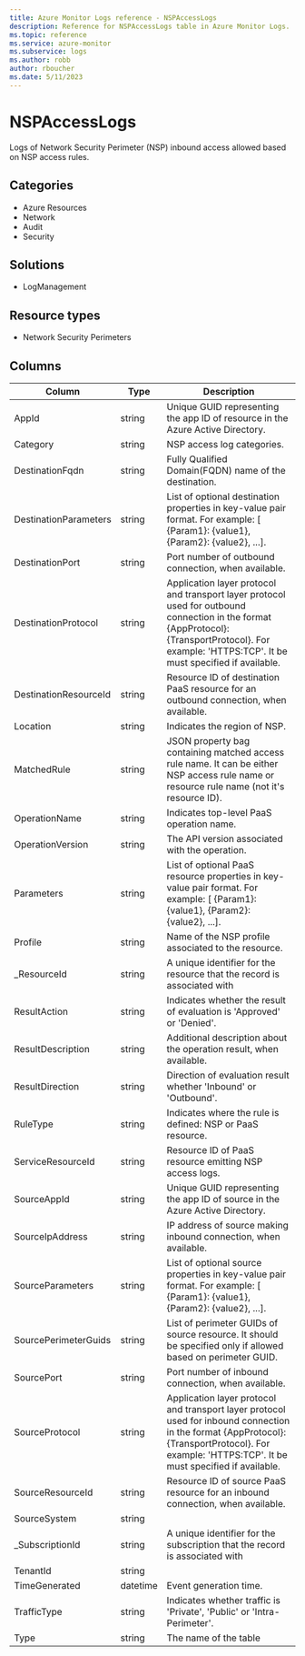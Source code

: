 ```yaml
---
title: Azure Monitor Logs reference - NSPAccessLogs
description: Reference for NSPAccessLogs table in Azure Monitor Logs.
ms.topic: reference
ms.service: azure-monitor
ms.subservice: logs
ms.author: robb
author: rboucher
ms.date: 5/11/2023
---
```


# NSPAccessLogs

 Logs of Network Security Perimeter (NSP) inbound access allowed based on NSP access rules.

## Categories

- Azure Resources
- Network
- Audit
- Security
## Solutions

- LogManagement
## Resource types

- Network Security Perimeters




## Columns

| Column | Type | Description |
| --- | --- | --- |
| AppId | string | Unique GUID representing the app ID of resource in the Azure Active Directory. |
| Category | string | NSP access log categories. |
| DestinationFqdn | string | Fully Qualified Domain(FQDN) name of the destination. |
| DestinationParameters | string | List of optional destination properties in key-value pair format. For example: [ {Param1}: {value1}, {Param2}: {value2}, ...]. |
| DestinationPort | string | Port number of outbound connection, when available. |
| DestinationProtocol | string | Application layer protocol and transport layer protocol used for outbound connection in the format {AppProtocol}:{TransportProtocol}. For example: 'HTTPS:TCP'. It be must specified if available. |
| DestinationResourceId | string | Resource ID of destination PaaS resource for an outbound connection, when available. |
| Location | string | Indicates the region of NSP. |
| MatchedRule | string | JSON property bag containing matched access rule name. It can be either NSP access rule name or resource rule name (not it's resource ID). |
| OperationName | string | Indicates top-level PaaS operation name. |
| OperationVersion | string | The API version associated with the operation. |
| Parameters | string | List of optional PaaS resource properties in key-value pair format. For example: [ {Param1}: {value1}, {Param2}: {value2}, ...]. |
| Profile | string | Name of the NSP profile associated to the resource. |
| _ResourceId | string | A unique identifier for the resource that the record is associated with |
| ResultAction | string | Indicates whether the result of evaluation is 'Approved' or 'Denied'. |
| ResultDescription | string | Additional description about the operation result, when available. |
| ResultDirection | string | Direction of evaluation result whether 'Inbound' or 'Outbound'. |
| RuleType | string | Indicates where the rule is defined: NSP or PaaS resource. |
| ServiceResourceId | string | Resource ID of PaaS resource emitting NSP access logs. |
| SourceAppId | string | Unique GUID representing the app ID of source in the Azure Active Directory. |
| SourceIpAddress | string | IP address of source making inbound connection, when available. |
| SourceParameters | string | List of optional source properties in key-value pair format. For example: [ {Param1}: {value1}, {Param2}: {value2}, ...]. |
| SourcePerimeterGuids | string | List of perimeter GUIDs of source resource. It should be specified only if allowed based on perimeter GUID. |
| SourcePort | string | Port number of inbound connection, when available. |
| SourceProtocol | string | Application layer protocol and transport layer protocol used for inbound connection in the format {AppProtocol}:{TransportProtocol}. For example: 'HTTPS:TCP'. It be must specified if available. |
| SourceResourceId | string | Resource ID of source PaaS resource for an inbound connection, when available. |
| SourceSystem | string |  |
| _SubscriptionId | string | A unique identifier for the subscription that the record is associated with |
| TenantId | string |  |
| TimeGenerated | datetime | Event generation time. |
| TrafficType | string | Indicates whether traffic is 'Private', 'Public' or 'Intra-Perimeter'. |
| Type | string | The name of the table |
